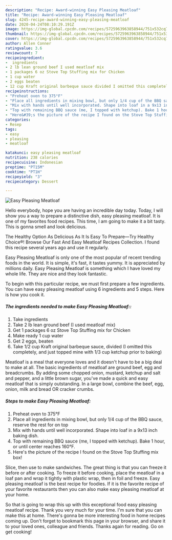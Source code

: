 ```yaml
---
description: "Recipe: Award-winning Easy Pleasing Meatloaf"
title: "Recipe: Award-winning Easy Pleasing Meatloaf"
slug: 4245-recipe-award-winning-easy-pleasing-meatloaf
date: 2020-04-24T08:10:29.191Z
image: https://img-global.cpcdn.com/recipes/5725963963858944/751x532cq70/easy-pleasing-meatloaf-recipe-main-photo.jpg
thumbnail: https://img-global.cpcdn.com/recipes/5725963963858944/751x532cq70/easy-pleasing-meatloaf-recipe-main-photo.jpg
cover: https://img-global.cpcdn.com/recipes/5725963963858944/751x532cq70/easy-pleasing-meatloaf-recipe-main-photo.jpg
author: Allen Conner
ratingvalue: 3.6
reviewcount: 7
recipeingredient:
-  ingredients
- 2 lb lean ground beef I used meatloaf mix
- 1 packages 6 oz Stove Top Stuffing mix for Chicken
- 1 cup water
- 2 eggs beaten
- 12 cup Kraft original barbeque sauce divided I omitted this completely and just topped mine with 13 cup ketchup prior to baking
recipeinstructions:
- "Preheat oven to 375°F"
- "Place all ingredients in mixing bowl, but only 1/4 cup of the BBQ sauce, reserve the rest for on top"
- "Mix with hands until well incorporated. Shape into loaf in a 9x13 inch baking dish."
- "Top with remaining BBQ sauce (me, I topped with ketchup). Bake 1 hour, or until center reaches 160°F."
- "Here&#39;s the picture of the recipe I found on the Stove Top Stuffing mix box!"
categories:
- Resep
tags:
- easy
- pleasing
- meatloaf

katakunci: easy pleasing meatloaf
nutrition: 238 calories
recipecuisine: Indonesian
preptime: "PT15M"
cooktime: "PT1H"
recipeyield: "3"
recipecategory: Dessert

---
```



![Easy Pleasing Meatloaf](https://img-global.cpcdn.com/recipes/5725963963858944/751x532cq70/easy-pleasing-meatloaf-recipe-main-photo.jpg)

Hello everybody, hope you are having an incredible day today. Today, I will show you a way to prepare a distinctive dish, easy pleasing meatloaf. It is one of my favorites food recipes. This time, I am going to make it a bit tasty. This is gonna smell and look delicious.

The Healthy Option As Delicious As It Is Easy To Prepare—Try Healthy Choice®! Browse Our Fast And Easy Meatloaf Recipes Collection. I found this recipe several years ago and use it regularly.

Easy Pleasing Meatloaf is only one of the most popular of recent trending foods in the world. It is simple, it's fast, it tastes yummy. It is appreciated by millions daily. Easy Pleasing Meatloaf is something which I have loved my whole life. They are nice and they look fantastic.


To begin with this particular recipe, we must first prepare a few ingredients. You can have easy pleasing meatloaf using 6 ingredients and 5 steps. Here is how you cook it.

##### The ingredients needed to make Easy Pleasing Meatloaf::

1. Take  ingredients
1. Take 2 lb lean ground beef (I used meatloaf mix)
1. Get 1 packages 6 oz Stove Top Stuffing mix for Chicken
1. Make ready 1 cup water
1. Get 2 eggs, beaten
1. Take 1/2 cup Kraft original barbeque sauce, divided (I omitted this completely, and just topped mine with 1/3 cup ketchup prior to baking)


Meatloaf is a meal that everyone loves and it doesn&#39;t have to be a big deal to make at all. The basic ingredients of meatloaf are ground beef, egg and breadcrumbs. By adding some chopped onion, mustard, ketchup and salt and pepper, and a little brown sugar, you&#39;ve made a quick and easy meatloaf that is simply outstanding. In a large bowl, combine the beef, egg, onion, milk and bread OR cracker crumbs. 

##### Steps to make Easy Pleasing Meatloaf:

1. Preheat oven to 375°F
1. Place all ingredients in mixing bowl, but only 1/4 cup of the BBQ sauce, reserve the rest for on top
1. Mix with hands until well incorporated. Shape into loaf in a 9x13 inch baking dish.
1. Top with remaining BBQ sauce (me, I topped with ketchup). Bake 1 hour, or until center reaches 160°F.
1. Here&#39;s the picture of the recipe I found on the Stove Top Stuffing mix box!


Slice, then use to make sandwiches. The great thing is that you can freeze it before or after cooking. To freeze it before cooking, place the meatloaf in a loaf pan and wrap it tightly with plastic wrap, then in foil and freeze. Easy pleasing meatloaf is the best recipe for foodies. If it is the favorite recipe of your favorite restaurants then you can also make easy pleasing meatloaf at your home. 

So that is going to wrap this up with this exceptional food easy pleasing meatloaf recipe. Thank you very much for your time. I'm sure that you can make this at home. There's gonna be more interesting food in home recipes coming up. Don't forget to bookmark this page in your browser, and share it to your loved ones, colleague and friends. Thanks again for reading. Go on get cooking!
